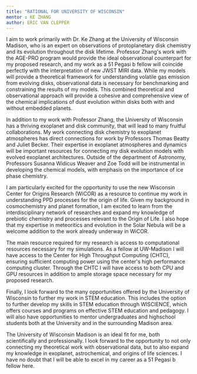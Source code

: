 ```yaml
---
title: "RATIONAL FOR UNIVERSITY OF WISCONSIN"
mentor : KE ZHANG
author: ERIC VAN CLEPPER
---
```


I aim to work primarily with Dr. Ke Zhang at the University of Wisconsin Madison, who is an expert on observations of protoplanetary disk chemistry and its evolution throughout the disk lifetime.
Professor Zhang's work with the AGE-PRO program would provide the ideal observational counterpart for my proposed research, and my work as a 51 Pegasi b fellow will coincide perfectly with the interpretation of new JWST MIRI data.
While my models will provide a theoretical framework for understanding volatile gas emission from evolving disks, observational data is necessary for benchmarking and constraining the results of my models.
This combined theoretical and observational approach will provide a cohesive and comprehensive view of the chemical implications of dust evolution within disks both with and without embedded planets.

In addition to my work with Professor Zhang, the University of Wisconsin has a thriving exoplanet and disk community, that will lead to many fruitful collaborations. My work connecting disk chemistry to exoplanet atmospheres has direct connections for work by Professors Thomas Beatty and Juliet Becker. Their expertise in exoplanet atmospheres and dynamics will be important resources for connecting my disk evolution models with evolved exoplanet architectures. Outside of the department of Astronomy, Professors Susanna Widicus Weaver and Zoe Todd will be instrumental in developing the chemical models, with emphasis on the importance of ice phase chemistry.

I am particularly excited for the opportunity to use the new Wisconsin Center for Origins Research (WiCOR) as a resource to continue my work in understanding PPD processes for the origin of life. Given my background in cosmochemistry and planet formation, I am excited to learn from the interdisciplinary network of researches and expand my knowledge of prebiotic chemistry and processes relevant to the Origin of Life. I also hope that my expertise in meteoritics and evolution in the Solar Nebula will be a welcome addition to the work already underway in WiCOR. 

The main resource required for my research is access to computational resources necessary for my simulations. As a fellow at UW-Madison I will have access to the Center for High Throughput Computing (CHTC), ensuring sufficient computing power using the center's high performance computing cluster. Through the CHTC I will have access to both CPU and GPU resources in addition to ample storage space necessary for my proposed research.

Finally, I look forward to the many opportunities offered by the University of Wisconsin to further my work in STEM education. This includes the option to further develop my skills in STEM education through WISCIENCE, which offers courses and programs on effective STEM education and pedagogy. I will also have opportunities to mentor undergraduates and highschool students both at the University and in the surrounding Madison area.

The University of Wisconsin Madison is an ideal fit for me, both scientifically and professionally. I look forward to the opportunity to not only connecting my theoretical work with observational data, but to also expand my knowledge in exoplanet, astrochemical, and origins of life sciences. I have no doubt that I will be able to excel in my career as a 51 Pegasi b fellow here.
